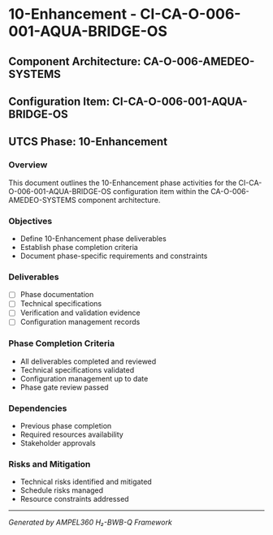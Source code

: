 # 10-Enhancement - CI-CA-O-006-001-AQUA-BRIDGE-OS

## Component Architecture: CA-O-006-AMEDEO-SYSTEMS
## Configuration Item: CI-CA-O-006-001-AQUA-BRIDGE-OS
## UTCS Phase: 10-Enhancement

### Overview
This document outlines the 10-Enhancement phase activities for the CI-CA-O-006-001-AQUA-BRIDGE-OS configuration item within the CA-O-006-AMEDEO-SYSTEMS component architecture.

### Objectives
- Define 10-Enhancement phase deliverables
- Establish phase completion criteria
- Document phase-specific requirements and constraints

### Deliverables
- [ ] Phase documentation
- [ ] Technical specifications
- [ ] Verification and validation evidence
- [ ] Configuration management records

### Phase Completion Criteria
- All deliverables completed and reviewed
- Technical specifications validated
- Configuration management up to date
- Phase gate review passed

### Dependencies
- Previous phase completion
- Required resources availability
- Stakeholder approvals

### Risks and Mitigation
- Technical risks identified and mitigated
- Schedule risks managed
- Resource constraints addressed

---
*Generated by AMPEL360 H₂-BWB-Q Framework*
